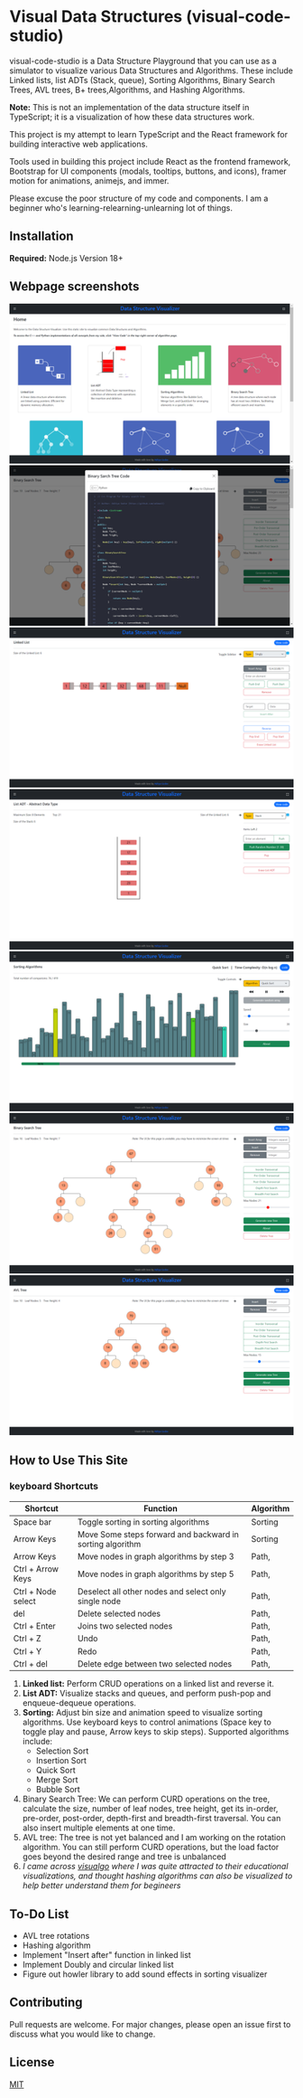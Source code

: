 # Visual Data Structures (visual-code-studio)

visual-code-studio is a Data Structure Playground that you can use as a simulator to visualize various Data Structures and Algorithms. These include Linked lists, list ADTs (Stack, queue), Sorting Algorithms, Binary Search Trees, AVL trees, B+ trees,Algorithms, and Hashing Algorithms.

**Note:** This is not an implementation of the data structure itself in TypeScript; it is a visualization of how these data structures work.

This project is my attempt to learn TypeScript and the React framework for building interactive web applications.

Tools used in building this project include React as the frontend framework, Bootstrap for UI components (modals, tooltips, buttons, and icons), framer motion for animations, animejs, and immer.

Please excuse the poor structure of my code and components. I am a beginner who's learning-relearning-unlearning lot of things.

## Installation

**Required:** Node.js Version 18+

## Webpage screenshots

![Home Page](src/assets/ss/home.png)
![Code](src/assets/ss/code.png)
![Linked List](src/assets/ss/ll.png)
![List ADT](src/assets/ss/l-adt.png)
![Sorting Algorithm](src/assets/ss/sort.png)
![Binary Search Tree](src/assets/ss/bst.png)
![AVL Tree](src/assets/ss/avl.png)

## How to Use This Site

### keyboard Shortcuts

| Shortcut           | Function                                                  | Algorithm      |
| ------------------ | --------------------------------------------------------- | -------------- |
| Space bar          | Toggle sorting in sorting algorithms                      | Sorting        |
| Arrow Keys         | Move Some steps forward and backward in sorting algorithm | Sorting        |
| Arrow Keys         | Move nodes in graph algorithms by step 3                  | Path, 
| Ctrl + Arrow Keys  | Move nodes in graph algorithms by step 5                  | Path, 
| Ctrl + Node select | Deselect all other nodes and select only single node      | Path, 
| del                | Delete selected nodes                                     | Path, 
| Ctrl + Enter       | Joins two selected nodes                                  | Path, 
| Ctrl + Z           | Undo                                                      | Path, 
| Ctrl + Y           | Redo                                                      | Path, 
| Ctrl + del         | Delete edge between two selected nodes                    | Path, 

1. **Linked list:** Perform CRUD operations on a linked list and reverse it.
2. **List ADT:** Visualize stacks and queues, and perform push-pop and enqueue-dequeue operations.
3. **Sorting:** Adjust bin size and animation speed to visualize sorting algorithms. Use keyboard keys to control animations (Space key to toggle play and pause, Arrow keys to skip steps). Supported algorithms include:
   - Selection Sort
   - Insertion Sort
   - Quick Sort
   - Merge Sort
   - Bubble Sort
4. Binary Search Tree: We can perform CURD operations on the tree, calculate the size, number of leaf nodes, tree height, get its in-order, pre-order, post-order, depth-first and breadth-first traversal. You can also insert multiple elements at one time.
5. AVL tree: The tree is not yet balanced and I am working on the rotation algorithm. You can still perform CURD operations, but the load factor goes beyond the desired range and tree is unbalanced
7. _I came across [visualgo](https://visualgo.net/en) where I was quite attracted to their educational visualizations, and thought hashing algorithms can also be visualized to help better understand them for begineers_

## To-Do List

- AVL tree rotations
- Hashing algorithm
- Implement "Insert after" function in linked list
- Implement Doubly and circular linked list
- Figure out howler library to add sound effects in sorting visualizer

## Contributing

Pull requests are welcome. For major changes, please open an issue first to discuss what you would like to change.

## License

[MIT](https://choosealicense.com/licenses/mit/)
